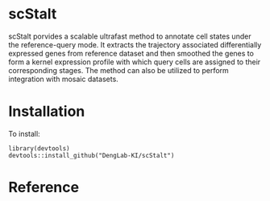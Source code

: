 # scStalt

scStalt porvides a scalable ultrafast method to annotate cell states under the reference-query mode. 
It extracts the trajectory associated differentially expressed genes from reference dataset and then 
smoothed the genes to form a kernel expression profile with which query cells are assigned to their 
corresponding stages. The method can also be utilized to perform integration with mosaic datasets.


# Installation

To install:

```
library(devtools)
devtools::install_github("DengLab-KI/scStalt")
```


# Reference
